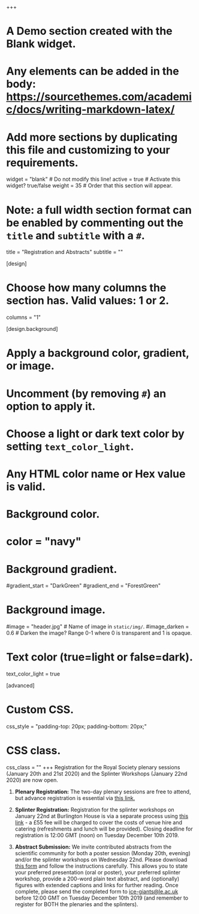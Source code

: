 +++
# A Demo section created with the Blank widget.
# Any elements can be added in the body: https://sourcethemes.com/academic/docs/writing-markdown-latex/
# Add more sections by duplicating this file and customizing to your requirements.

widget = "blank"  # Do not modify this line!
active = true  # Activate this widget? true/false
weight = 35  # Order that this section will appear.

# Note: a full width section format can be enabled by commenting out the `title` and `subtitle` with a `#`.
title = "Registration and Abstracts"
subtitle = ""

[design]
  # Choose how many columns the section has. Valid values: 1 or 2.
  columns = "1"

[design.background]
  # Apply a background color, gradient, or image.
  #   Uncomment (by removing `#`) an option to apply it.
  #   Choose a light or dark text color by setting `text_color_light`.
  #   Any HTML color name or Hex value is valid.

  # Background color.
  # color = "navy"

  # Background gradient.
  #gradient_start = "DarkGreen"
  #gradient_end = "ForestGreen"

  # Background image.
  #image = "header.jpg"  # Name of image in `static/img/`.
  #image_darken = 0.6  # Darken the image? Range 0-1 where 0 is transparent and 1 is opaque.

  # Text color (true=light or false=dark).
  text_color_light = true

[advanced]
 # Custom CSS.
 css_style = "padding-top: 20px; padding-bottom: 20px;"

 # CSS class.
 css_class = ""
+++
Registration for the Royal Society plenary sessions (January 20th and 21st 2020) and the Splinter Workshops (January 22nd 2020) are now open.

1. **Plenary Registration:**  The two-day plenary sessions are free to attend, but advance registration is essential via [this link.](https://royalsociety.org/science-events-and-lectures/2020/01/ice-giants/)

1. **Splinter Registration:**  Registration for the splinter workshops on January 22nd at Burlington House is via a separate process using [this link](https://shop.le.ac.uk/product-catalogue/events-at-leicester/department-of-physics-and-astronomy/ice-giant-systems-2020-splinter-meeting-registration) - a £55 fee will be charged to cover the costs of venue hire and catering (refreshments and lunch will be provided).   Closing deadline for registration is 12:00 GMT (noon) on Tuesday December 10th 2019.  

1. **Abstract Submission:**  We invite contributed abstracts from the scientific community for both a poster session (Monday 20th, evening) and/or the splinter workshops on Wednesday 22nd.  Please download [this form](https://github.com/ice-giants/papers/raw/master/IG2020_abstractform.docx) and follow the instructions carefully.  This allows you to state your preferred presentation (oral or poster), your preferred splinter workshop, provide a 200-word plain text abstract, and (optionally) figures with extended captions and links for further reading.  Once complete, please send the completed form to [ice-giants@le.ac.uk](mailto:ice-giants@le.ac.uk) before 12:00 GMT on Tuesday December 10th 2019 (and remember to register for BOTH the plenaries and the splinters).
